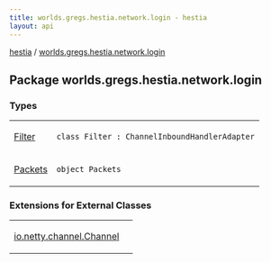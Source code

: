 ```yaml
---
title: worlds.gregs.hestia.network.login - hestia
layout: api
---
```


<div class='api-docs-breadcrumbs'><a href="../index.html">hestia</a> / <a href="./index.html">worlds.gregs.hestia.network.login</a></div>

## Package worlds.gregs.hestia.network.login

### Types

<table class="api-docs-table">
<tbody>
<tr>
<td markdown="1">

<a href="-filter/index.html">Filter</a>


</td>
<td markdown="1">
<div class="signature"><code><span class="keyword">class </span><span class="identifier">Filter</span>&nbsp;<span class="symbol">:</span>&nbsp;<span class="identifier">ChannelInboundHandlerAdapter</span></code></div>

</td>
</tr>
<tr>
<td markdown="1">

<a href="-packets/index.html">Packets</a>


</td>
<td markdown="1">
<div class="signature"><code><span class="keyword">object </span><span class="identifier">Packets</span></code></div>

</td>
</tr>
</tbody>
</table>

### Extensions for External Classes

<table class="api-docs-table">
<tbody>
<tr>
<td markdown="1">

<a href="io.netty.channel.-channel/index.html">io.netty.channel.Channel</a>


</td>
<td markdown="1">

</td>
</tr>
</tbody>
</table>
